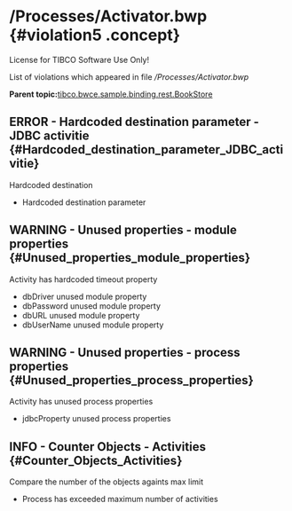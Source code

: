 # /Processes/Activator.bwp {#violation5 .concept}

License for TIBCO Software Use Only!

List of violations which appeared in file */Processes/Activator.bwp*

**Parent topic:**[tibco.bwce.sample.binding.rest.BookStore](../../../qa/projects/tibco.bwce.sample.binding.rest.BookStore.md)

## ERROR - Hardcoded destination parameter - JDBC activitie {#Hardcoded_destination_parameter_JDBC_activitie}

Hardcoded destination

-   Hardcoded destination parameter

## WARNING - Unused properties - module properties {#Unused_properties_module_properties}

Activity has hardcoded timeout property

-   dbDriver unused module property
-   dbPassword unused module property
-   dbURL unused module property
-   dbUserName unused module property

## WARNING - Unused properties - process properties {#Unused_properties_process_properties}

Activity has unused process properties

-   jdbcProperty unused process properties

## INFO - Counter Objects - Activities {#Counter_Objects_Activities}

Compare the number of the objects againts max limit

-   Process has exceeded maximum number of activities


